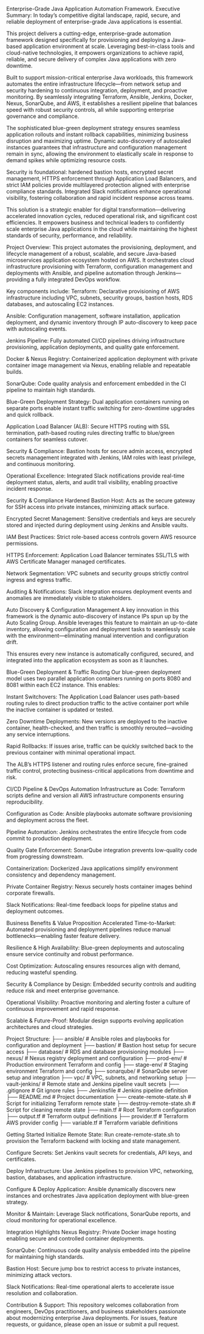 Enterprise-Grade Java Application Automation Framework.
Executive Summary:
In today’s competitive digital landscape, rapid, secure, and reliable deployment of enterprise-grade Java applications is essential. 

This project delivers a cutting-edge, enterprise-grade automation framework designed specifically for provisioning and deploying a Java-based application environment at scale. Leveraging best-in-class tools and cloud-native technologies, it empowers organizations to achieve rapid, reliable, and secure delivery of complex Java applications with zero downtime.

Built to support mission-critical enterprise Java workloads, this framework automates the entire infrastructure lifecycle—from network setup and security hardening to continuous integration, deployment, and proactive monitoring. By seamlessly integrating Terraform, Ansible, Jenkins, Docker, Nexus, SonarQube, and AWS, it establishes a resilient pipeline that balances speed with robust security controls, all while supporting enterprise governance and compliance.

The sophisticated blue-green deployment strategy ensures seamless application rollouts and instant rollback capabilities, minimizing business disruption and maximizing uptime. Dynamic auto-discovery of autoscaled instances guarantees that infrastructure and configuration management remain in sync, allowing the environment to elastically scale in response to demand spikes while optimizing resource costs.

Security is foundational: hardened bastion hosts, encrypted secret management, HTTPS enforcement through Application Load Balancers, and strict IAM policies provide multilayered protection aligned with enterprise compliance standards. Integrated Slack notifications enhance operational visibility, fostering collaboration and rapid incident response across teams.

This solution is a strategic enabler for digital transformation—delivering accelerated innovation cycles, reduced operational risk, and significant cost efficiencies. It empowers business and technical leaders to confidently scale enterprise Java applications in the cloud while maintaining the highest standards of security, performance, and reliability.

Project Overview:
This project automates the provisioning, deployment, and lifecycle management of a robust, scalable, and secure Java-based microservices application ecosystem hosted on AWS. It orchestrates cloud infrastructure provisioning with Terraform, configuration management and deployments with Ansible, and pipeline automation through Jenkins—providing a fully integrated DevOps workflow.

Key components include:
Terraform: Declarative provisioning of AWS infrastructure including VPC, subnets, security groups, bastion hosts, RDS databases, and autoscaling EC2 instances.

Ansible: Configuration management, software installation, application deployment, and dynamic inventory through IP auto-discovery to keep pace with autoscaling events.

Jenkins Pipeline: Fully automated CI/CD pipelines driving infrastructure provisioning, application deployments, and quality gate enforcement.

Docker & Nexus Registry: Containerized application deployment with private container image management via Nexus, enabling reliable and repeatable builds.

SonarQube: Code quality analysis and enforcement embedded in the CI pipeline to maintain high standards.

Blue-Green Deployment Strategy: Dual application containers running on separate ports enable instant traffic switching for zero-downtime upgrades and quick rollback.

Application Load Balancer (ALB): Secure HTTPS routing with SSL termination, path-based routing rules directing traffic to blue/green containers for seamless cutover.

Security & Compliance: Bastion hosts for secure admin access, encrypted secrets management integrated with Jenkins, IAM roles with least privilege, and continuous monitoring.

Operational Excellence: Integrated Slack notifications provide real-time deployment status, alerts, and audit trail visibility, enabling proactive incident response.

Security & Compliance
Hardened Bastion Host: Acts as the secure gateway for SSH access into private instances, minimizing attack surface.

Encrypted Secret Management: Sensitive credentials and keys are securely stored and injected during deployment using Jenkins and Ansible vaults.

IAM Best Practices: Strict role-based access controls govern AWS resource permissions.

HTTPS Enforcement: Application Load Balancer terminates SSL/TLS with AWS Certificate Manager managed certificates.

Network Segmentation: VPC subnets and security groups strictly control ingress and egress traffic.

Auditing & Notifications: Slack integration ensures deployment events and anomalies are immediately visible to stakeholders.

Auto Discovery & Configuration Management
A key innovation in this framework is the dynamic auto-discovery of instance IPs spun up by the Auto Scaling Group. Ansible leverages this feature to maintain an up-to-date inventory, allowing configuration and deployment tasks to seamlessly scale with the environment—eliminating manual intervention and configuration drift.

This ensures every new instance is automatically configured, secured, and integrated into the application ecosystem as soon as it launches.

Blue-Green Deployment & Traffic Routing
Our blue-green deployment model uses two parallel application containers running on ports 8080 and 8081 within each EC2 instance. This enables:

Instant Switchovers: The Application Load Balancer uses path-based routing rules to direct production traffic to the active container port while the inactive container is updated or tested.

Zero Downtime Deployments: New versions are deployed to the inactive container, health-checked, and then traffic is smoothly rerouted—avoiding any service interruptions.

Rapid Rollbacks: If issues arise, traffic can be quickly switched back to the previous container with minimal operational impact.

The ALB’s HTTPS listener and routing rules enforce secure, fine-grained traffic control, protecting business-critical applications from downtime and risk.

CI/CD Pipeline & DevOps Automation
Infrastructure as Code: Terraform scripts define and version all AWS infrastructure components ensuring reproducibility.

Configuration as Code: Ansible playbooks automate software provisioning and deployment across the fleet.

Pipeline Automation: Jenkins orchestrates the entire lifecycle from code commit to production deployment.

Quality Gate Enforcement: SonarQube integration prevents low-quality code from progressing downstream.

Containerization: Dockerized Java applications simplify environment consistency and dependency management.

Private Container Registry: Nexus securely hosts container images behind corporate firewalls.

Slack Notifications: Real-time feedback loops for pipeline status and deployment outcomes.

Business Benefits & Value Proposition
Accelerated Time-to-Market: Automated provisioning and deployment pipelines reduce manual bottlenecks—enabling faster feature delivery.

Resilience & High Availability: Blue-green deployments and autoscaling ensure service continuity and robust performance.

Cost Optimization: Autoscaling ensures resources align with demand, reducing wasteful spending.

Security & Compliance by Design: Embedded security controls and auditing reduce risk and meet enterprise governance.

Operational Visibility: Proactive monitoring and alerting foster a culture of continuous improvement and rapid response.

Scalable & Future-Proof: Modular design supports evolving application architectures and cloud strategies.

Project Structure:
├── ansible/            # Ansible roles and playbooks for configuration and deployment
├── bastion/            # Bastion host setup for secure access
├── database/           # RDS and database provisioning modules
├── nexus/              # Nexus registry deployment and configuration
├── prod-env/           # Production environment Terraform and config
├── stage-env/          # Staging environment Terraform and config
├── sonarqube/          # SonarQube server setup and integration
├── vpc/                # VPC, subnets, and networking setup
├── vault-jenkins/      # Remote state and Jenkins pipeline vault secrets
├── .gitignore          # Git ignore rules
├── Jenkinsfile         # Jenkins pipeline definition
├── README.md           # Project documentation
├── create-remote-state.sh  # Script for initializing Terraform remote state
├── destroy-remote-state.sh # Script for cleaning remote state
├── main.tf             # Root Terraform configuration
├── output.tf           # Terraform output definitions
├── provider.tf         # Terraform AWS provider config
├── variable.tf         # Terraform variable definitions

Getting Started
Initialize Remote State: Run create-remote-state.sh to provision the Terraform backend with locking and state management.

Configure Secrets: Set Jenkins vault secrets for credentials, API keys, and certificates.

Deploy Infrastructure: Use Jenkins pipelines to provision VPC, networking, bastion, databases, and application infrastructure.

Configure & Deploy Application: Ansible dynamically discovers new instances and orchestrates Java application deployment with blue-green strategy.

Monitor & Maintain: Leverage Slack notifications, SonarQube reports, and cloud monitoring for operational excellence.

Integration Highlights
Nexus Registry: Private Docker image hosting enabling secure and controlled container deployments.

SonarQube: Continuous code quality analysis embedded into the pipeline for maintaining high standards.

Bastion Host: Secure jump box to restrict access to private instances, minimizing attack vectors.

Slack Notifications: Real-time operational alerts to accelerate issue resolution and collaboration.

Contribution & Support:
This repository welcomes collaboration from engineers, DevOps practitioners, and business stakeholders passionate about modernizing enterprise Java deployments. For issues, feature requests, or guidance, please open an issue or submit a pull request.
